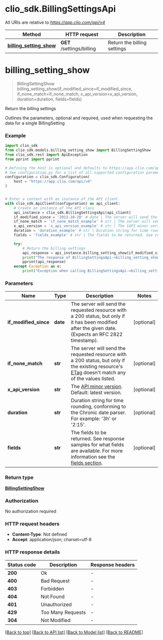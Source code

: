 # clio_sdk.BillingSettingsApi

All URIs are relative to *https://app.clio.com/api/v4*

Method | HTTP request | Description
------------- | ------------- | -------------
[**billing_setting_show**](BillingSettingsApi.md#billing_setting_show) | **GET** /settings/billing | Return the billing settings


# **billing_setting_show**
> BillingSettingShow billing_setting_show(if_modified_since=if_modified_since, if_none_match=if_none_match, x_api_version=x_api_version, duration=duration, fields=fields)

Return the billing settings

Outlines the parameters, optional and required, used when requesting the data for a single BillingSetting

### Example


```python
import clio_sdk
from clio_sdk.models.billing_setting_show import BillingSettingShow
from clio_sdk.rest import ApiException
from pprint import pprint

# Defining the host is optional and defaults to https://app.clio.com/api/v4
# See configuration.py for a list of all supported configuration parameters.
configuration = clio_sdk.Configuration(
    host = "https://app.clio.com/api/v4"
)


# Enter a context with an instance of the API client
with clio_sdk.ApiClient(configuration) as api_client:
    # Create an instance of the API class
    api_instance = clio_sdk.BillingSettingsApi(api_client)
    if_modified_since = '2013-10-20' # date | The server will send the requested resource with a 200 status, but only if it has been modified after the given date. (Expects an RFC 2822 timestamp). (optional)
    if_none_match = 'if_none_match_example' # str | The server will send the requested resource with a 200 status, but only if the existing resource's [ETag](#section/ETags) doesn't match any of the values listed. (optional)
    x_api_version = 'x_api_version_example' # str | The [API minor version](#section/Minor-Versions). Default: latest version. (optional)
    duration = 'duration_example' # str | Duration string for time rounding, conforming to the Chronic date parser. For example: '3h' or '2:15'. (optional)
    fields = 'fields_example' # str | The fields to be returned. See response samples for what fields are available. For more information see the [fields section](#section/Fields). (optional)

    try:
        # Return the billing settings
        api_response = api_instance.billing_setting_show(if_modified_since=if_modified_since, if_none_match=if_none_match, x_api_version=x_api_version, duration=duration, fields=fields)
        print("The response of BillingSettingsApi->billing_setting_show:\n")
        pprint(api_response)
    except Exception as e:
        print("Exception when calling BillingSettingsApi->billing_setting_show: %s\n" % e)
```



### Parameters


Name | Type | Description  | Notes
------------- | ------------- | ------------- | -------------
 **if_modified_since** | **date**| The server will send the requested resource with a 200 status, but only if it has been modified after the given date. (Expects an RFC 2822 timestamp). | [optional] 
 **if_none_match** | **str**| The server will send the requested resource with a 200 status, but only if the existing resource&#39;s [ETag](#section/ETags) doesn&#39;t match any of the values listed. | [optional] 
 **x_api_version** | **str**| The [API minor version](#section/Minor-Versions). Default: latest version. | [optional] 
 **duration** | **str**| Duration string for time rounding, conforming to the Chronic date parser. For example: &#39;3h&#39; or &#39;2:15&#39;. | [optional] 
 **fields** | **str**| The fields to be returned. See response samples for what fields are available. For more information see the [fields section](#section/Fields). | [optional] 

### Return type

[**BillingSettingShow**](BillingSettingShow.md)

### Authorization

No authorization required

### HTTP request headers

 - **Content-Type**: Not defined
 - **Accept**: application/json; charset=utf-8

### HTTP response details

| Status code | Description | Response headers |
|-------------|-------------|------------------|
**200** | Ok |  -  |
**400** | Bad Request |  -  |
**403** | Forbidden |  -  |
**404** | Not Found |  -  |
**401** | Unauthorized |  -  |
**429** | Too Many Requests |  -  |
**304** | Not Modified |  -  |

[[Back to top]](#) [[Back to API list]](../README.md#documentation-for-api-endpoints) [[Back to Model list]](../README.md#documentation-for-models) [[Back to README]](../README.md)

